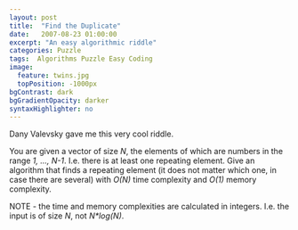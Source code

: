 ```yaml
---
layout: post
title:  "Find the Duplicate"
date:   2007-08-23 01:00:00
excerpt: "An easy algorithmic riddle"
categories: Puzzle
tags:  Algorithms Puzzle Easy Coding
image:
  feature: twins.jpg
  topPosition: -1000px
bgContrast: dark
bgGradientOpacity: darker
syntaxHighlighter: no
---
```

Dany Valevsky gave me this very cool riddle.

You are given a vector of size *N*, the elements of which are numbers in the range *1, ..., N-1*. I.e. there is at least one repeating element. Give an algorithm that finds a repeating element (it does not matter which one, in case there are several) with *O(N)* time complexity and *O(1)* memory complexity.

NOTE - the time and memory complexities are calculated in integers. I.e. the input is of size *N*, not *N\*log(N)*.

<!-- ## Spoiler Alert - Solution Ahead!

Look at the array A as defining a function $$f:\{1, ..., N\} \rightarrow \{1, ..., N\}$$. To find a duplicate is the same as finding an element such that two numbers  Since N doesn't appear in the array, there isn't any number  &#961; -->